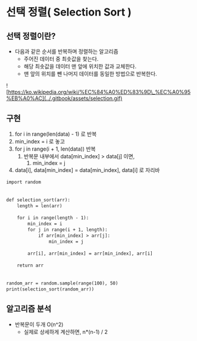 # 선택 정렬\( Selection Sort \)

## 선택 정렬이란? 

* 다음과 같은 순서를 반복하며 정렬하는 알고리즘
  * 주어진 데이터 중 최솟값을 찾는다.
  * 해당 최솟값을 데이터 맨 앞에 위치한 값과 교체한다.
  * 맨 앞의 위치를 뺀 나머지 데이터를 동일한 방법으로 반복한다.

![https://ko.wikipedia.org/wiki/%EC%84%A0%ED%83%9D\_%EC%A0%95%EB%A0%AC](../.gitbook/assets/selection.gif)



## 구현

1. for i in range\(len\(data\) - 1\) 로 반복
2. min\_index = i 로 놓고
3. for j in range\(i + 1, len\(data\)\) 반복
   1. 반복문 내부에서 data\[min\_index\] &gt; data\[j\] 이면,
      1. min\_index = j
4. data\[i\], data\[min\_index\] = data\[min\_index\], data\[i\] 로 자리바

```text
import random


def selection_sort(arr):
    length = len(arr)

    for i in range(length - 1):
        min_index = i
        for j in range(i + 1, length):
            if arr[min_index] > arr[j]:
                min_index = j

        arr[i], arr[min_index] = arr[min_index], arr[i]

    return arr


random_arr = random.sample(range(100), 50)
print(selection_sort(random_arr))
```



## 알고리즘 분석

* 반복문이 두개 O\(n^2\)
  * 실제로 상세하게 계산하면, n\*\(n-1\) / 2



